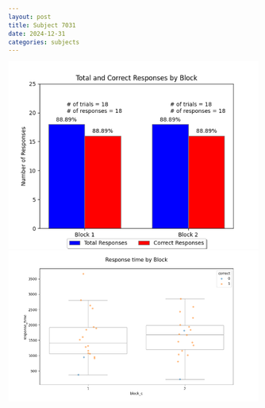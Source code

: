 ```yaml
---
layout: post
title: Subject 7031
date: 2024-12-31
categories: subjects
---
```


![](data/7031/run-13/7031_ATS_responses.png)
![](data/7031/run-13/7031_ATS_rt.png)
